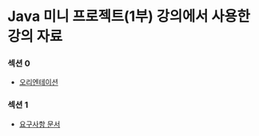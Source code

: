 # Java 미니 프로젝트(1부) 강의에서 사용한 강의 자료


### 섹션 0
* [오리엔테이션](https://github.com/ITVillage-Kevin/mini-project-01-resources/blob/5264439a539c654c1eee21065451c13dca6457c7/section0/%EC%84%B9%EC%85%980_%EC%98%A4%EB%A6%AC%EC%97%94%ED%85%8C%EC%9D%B4%EC%85%98.pptx)

### 섹션 1
* [요구사항 문서]()
